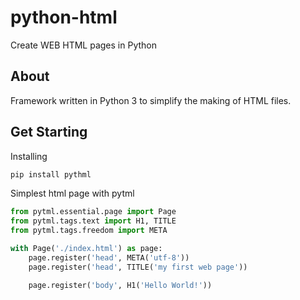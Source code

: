 # python-html
Create WEB HTML pages in Python

## About
Framework written in Python 3 to simplify the making of HTML files.

## Get Starting
Installing
```python
pip install pythml
```  

Simplest html page with pytml
```python
from pytml.essential.page import Page
from pytml.tags.text import H1, TITLE
from pytml.tags.freedom import META

with Page('./index.html') as page:
    page.register('head', META('utf-8'))
    page.register('head', TITLE('my first web page'))

    page.register('body', H1('Hello World!'))
```
